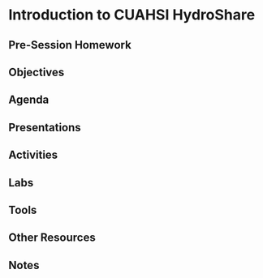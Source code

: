 # Introduction to CUAHSI HydroShare

## Pre-Session Homework

## Objectives

## Agenda

## Presentations

## Activities

## Labs

## Tools

## Other Resources

## Notes
